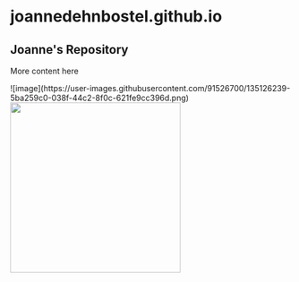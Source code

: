 # joannedehnbostel.github.io
<!DOCTYPE html>
<body>
<h2 title="Header">Joanne's Repository</h2>
<p title="More of the same">More content here</p>
  ![image](https://user-images.githubusercontent.com/91526700/135126239-5ba259c0-038f-44c2-8f0c-621fe9cc396d.png)
<img src="https://photos.google.com/photo/AF1QipOOADRB2RtL_NskuDo2rEMdG6ct_R1U7cKSgHky" style="width:304px;height228px;">
</body>
</html>

